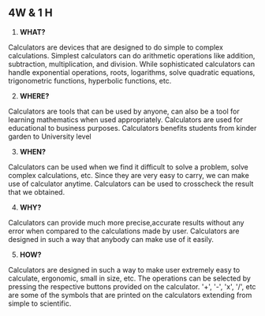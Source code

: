 ## 4W &amp; 1 H

1. **WHAT?**

Calculators are devices that are designed to do simple to complex calculations. Simplest calculators can do arithmetic operations like addition, subtraction, multiplication, and division. While sophisticated calculators can handle exponential operations, roots, logarithms, solve quadratic equations, trigonometric functions, hyperbolic functions, etc.

2. **WHERE?**

Calculators are tools that can be used by anyone, can also be a tool for learning mathematics when used appropriately. Calculators are used for educational to business purposes. Calculators benefits students from kinder garden to University level

3. **WHEN?**

Calculators can be used when we find it difficult to solve a problem, solve complex calculations, etc. Since they are very easy to carry, we can make use of calculator anytime. Calculators can be used to crosscheck the result that we obtained.

4. **WHY?**

Calculators can provide much more precise,accurate results without any error when compared to the calculations made by user. Calculators are designed in such a way that anybody can make use of it easily.

5. **HOW?**

Calculators are designed in such a way to make user extremely easy to calculate, ergonomic, small in size, etc. The operations can be selected by pressing the respective buttons provided on the calculator. &#39;+&#39;, &#39;-&#39;, &#39;x&#39;, &#39;/&#39;, etc are some of the symbols that are printed on the calculators extending from simple to scientific.                   
          
